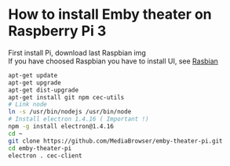 # How to install Emby theater on Raspberry Pi 3
First install Pi, download last Raspbian img  
If you have choosed Raspbian you have to install UI, see [Rasbian](fr_FR/raspbian.md)
```sh
apt-get update
apt-get upgrade
apt-get dist-upgrade
apt-get install git npm cec-utils
# Link node
ln -s /usr/bin/nodejs /usr/bin/node
# Install electron 1.4.16 ( Important !)
npm -g install electron@1.4.16
cd ~
git clone https://github.com/MediaBrowser/emby-theater-pi.git
cd emby-theater-pi
electron . cec-client
```

